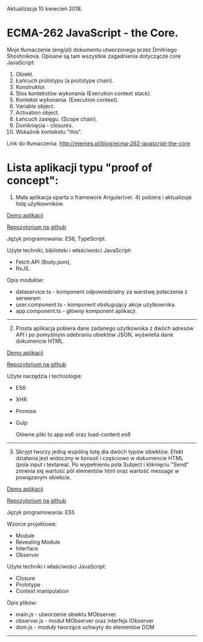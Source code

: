 Aktualizacja 10 kwiecień 2018.
# ECMA-262 JavaScript - the Core.
Moje tłumaczenie (eng/pl) dokumentu utworzonego przez Dmitriego Shoshnikova. Opisane są tam wszystkie zagadnienia dotyczącze core JavaScript:
1) Obiekt.
2) Łańcuch prototypu (a prototype chain).
3) Konstruktor.
4) Stos kontekstów wykonania (Execution context stack).
5) Kontekst wykonania. (Execution context).
6) Variable object.
7) Activation object.
8) Łańcuch zasięgu. (Scope chain).
9) Domknięcia - closures.
10) Wskaźnik kontekstu "this".

Link do tłumaczenia:
http://eternes.pl/blog/ecma-262-javascript-the-core

# Lista aplikacji typu "proof of concept": 

 1) Mała aplikacja oparta o framework Angular(ver. 4) pobiera 
i aktualizuje listę użytkowników.
 
[Demo aplikacji](http://eternes.pl/demo/angular/)

[Repozytorium na github](https://github.com/RobertERS/angular-app)

Język programowania: ES6, TypeScript.

Użyte techniki, biblioteki i właściwości JavaScript:
- Fetch API (Body.json),
- RxJS.

Opis modułów:
- dataservice.ts - komponent odpowiedzialny za warstwę połaczenia z serwerem
- user.component.ts - komponent obsługujący akcje użytkownika.
- app.component.ts - główny komponent aplikacji.
 ------------------------------------------------------------------------

2) Prosta aplikacja pobiera dane zadanego użytkownika z dwóch adresów API i po pomyślnym odebraniu obiektów JSON, wyświetla dane dokumencie HTML.
 
[Demo aplikacji](http://eternes.pl/demo/promises/)

[Repozytorium na github](https://github.com/RobertERS/promises)

Użyte narzędzia i technologie:

 - ES6
 - XHR
 - Promise
 - Gulp
    
    Główne pliki to app.es6 oraz load-content.es6

------------------------------------------------------------------------

3) Skrypt tworzy jedną wspólną listę dla dwóch typów obiektów.
Efekt działania jest widoczny w konsoli i częściowo w dokumencie HTML (pola input i textarea).
Po wypełnieniu pola Subject i kliknięciu "Send" zmienia się wartość pól elementów html
oraz wartość message w powiązanym obiekcie.
 
[Demo aplikacji](http://eternes.pl/demo/observer/)

[Repozytorium na github](https://github.com/RobertERS/observer_pattern)

Język programowania: ES5

Wzorce projektowe:
- Module
- Revealing Module
- Interface
- Observer

Użyte techniki i właściwości JavaScript:
- Closure
- Prototype
- Context manipulation

Opis plików:
   - main.js - utworzenie obiektu MObserver.
   - observer.js - moduł MObserver oraz interfejs IObserver
   - dom.js - moduły tworzące uchwyty do elementów DOM 

------------------------------------------------------------------------